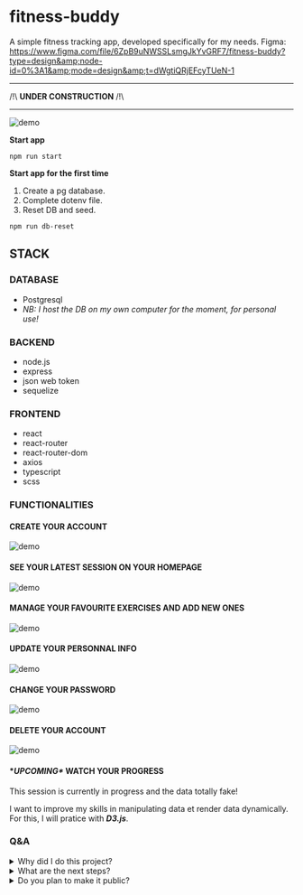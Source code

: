 # fitness-buddy
A simple fitness tracking app, developed specifically for my needs. 
Figma: https://www.figma.com/file/6ZpB9uNWSSLsmgJkYvGRF7/fitness-buddy?type=design&amp;node-id=0%3A1&amp;mode=design&amp;t=dWgtiQRjEFcyTUeN-1

---
/!\ **UNDER CONSTRUCTION** /!\

---


![demo](url "title")

**Start app**
```
npm run start
```

**Start app for the first time**
1. Create a pg database.
2. Complete dotenv file.
3. Reset DB and seed.
```
npm run db-reset
```

## STACK
### DATABASE
- Postgresql
- *NB: I host the DB on my own computer for the moment, for personal use!*

### BACKEND 
- node.js
- express
- json web token
- sequelize

### FRONTEND
- react
- react-router
- react-router-dom
- axios
- typescript
- scss

### FUNCTIONALITIES
#### CREATE YOUR ACCOUNT

![demo](url "title")

#### SEE YOUR LATEST SESSION ON YOUR HOMEPAGE

![demo](url "title")

#### MANAGE YOUR FAVOURITE EXERCISES AND ADD NEW ONES

![demo](url "title")

#### UPDATE YOUR PERSONNAL INFO

![demo](url "title")

#### CHANGE YOUR PASSWORD

![demo](url "title")

#### DELETE YOUR ACCOUNT

![demo](url "title")


#### \**UPCOMING\** WATCH YOUR PROGRESS
This session is currently in progress and the data totally fake!

I want to improve my skills in manipulating data et render data dynamically. 
For this, I will pratice with ***D3.js***.

### Q&A 
<details>
  <summary>Why did I do this project?</summary>
</details>

<details>
  <summary>What are the next steps?</summary>
</details>

<details>
  <summary>Do you plan to make it public?</summary>
  No, I will only use it one my own and get my own feedbacks to improve the app.
  But, I will put a demo online, surely.
</details>
